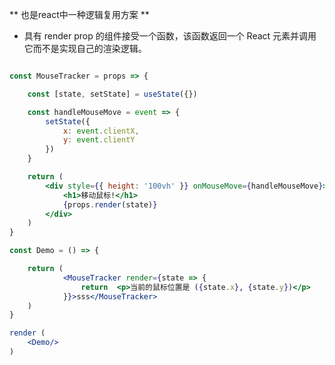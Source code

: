 ** 也是react中一种逻辑复用方案 **

* 具有 render prop 的组件接受一个函数，该函数返回一个 React 元素并调用它而不是实现自己的渲染逻辑。

```jsx render=true

const MouseTracker = props => {

    const [state, setState] = useState({})

    const handleMouseMove = event => {
        setState({
            x: event.clientX,
            y: event.clientY
        })
    }

    return (
        <div style={{ height: '100vh' }} onMouseMove={handleMouseMove}>
            <h1>移动鼠标!</h1>
            {props.render(state)}
        </div>
    )
}

const Demo = () => {

    return (
            <MouseTracker render={state => {
                return  <p>当前的鼠标位置是 ({state.x}, {state.y})</p>
            }}>sss</MouseTracker>
    )
}

render (
    <Demo/>
)

```